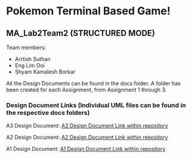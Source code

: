 # Pokemon Terminal Based Game!

## MA_Lab2Team2 (STRUCTURED MODE)
Team members:
* Arrtish Suthan
* Eng Lim Ooi
* Shyam Kamalesh Borkar

All the Design Documents can be found in the docs folder. A folder has been created for each Assignment, from Assignment 1 through 3.

### Design Document Links (Individual UML files can be found in the respective docs folders)

A3 Design Document: [A3 Design Document Link within repository](https://git.infotech.monash.edu/fit2099/fit2099-s2-2022/fit2099-s2-2022-assignments/MA_Lab2Group2/project/-/blob/main/docs/A3%20Design%20Documents/G2_Assignment_3_Design_Document.pdf)

A2 Design Document: [A2 Design Document Link within repository](https://git.infotech.monash.edu/fit2099/fit2099-s2-2022/fit2099-s2-2022-assignments/MA_Lab2Group2/project/-/blob/main/docs/A2%20Revised%20Design%20Documents/G2%20Revised%20Design%20Document.pdf)

A1 Design Document: [A1 Design Document Link within repository](https://git.infotech.monash.edu/fit2099/fit2099-s2-2022/fit2099-s2-2022-assignments/MA_Lab2Group2/project/-/blob/main/docs/A1%20Design%20Documents/G2%20Assignment%201%20Design%20Document.pdf)
